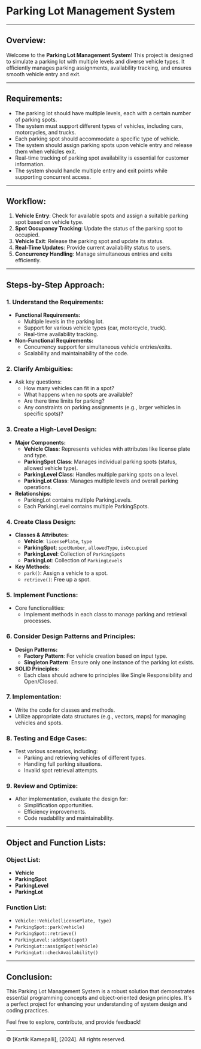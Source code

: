 # Parking Lot Management System

---

## **Overview:**
Welcome to the **Parking Lot Management System**! This project is designed to simulate a parking lot with multiple levels and diverse vehicle types. It efficiently manages parking assignments, availability tracking, and ensures smooth vehicle entry and exit.

---

## **Requirements:**
- The parking lot should have multiple levels, each with a certain number of parking spots.
- The system must support different types of vehicles, including cars, motorcycles, and trucks.
- Each parking spot should accommodate a specific type of vehicle.
- The system should assign parking spots upon vehicle entry and release them when vehicles exit.
- Real-time tracking of parking spot availability is essential for customer information.
- The system should handle multiple entry and exit points while supporting concurrent access.

---

## **Workflow:**
1. **Vehicle Entry**: Check for available spots and assign a suitable parking spot based on vehicle type.
2. **Spot Occupancy Tracking**: Update the status of the parking spot to occupied.
3. **Vehicle Exit**: Release the parking spot and update its status.
4. **Real-Time Updates**: Provide current availability status to users.
5. **Concurrency Handling**: Manage simultaneous entries and exits efficiently.

---

## **Steps-by-Step Approach:**

### 1. **Understand the Requirements:**
   - **Functional Requirements:**
     - Multiple levels in the parking lot.
     - Support for various vehicle types (car, motorcycle, truck).
     - Real-time availability tracking.
   - **Non-Functional Requirements:**
     - Concurrency support for simultaneous vehicle entries/exits.
     - Scalability and maintainability of the code.

### 2. **Clarify Ambiguities:**
   - Ask key questions:
     - How many vehicles can fit in a spot?
     - What happens when no spots are available?
     - Are there time limits for parking?
     - Any constraints on parking assignments (e.g., larger vehicles in specific spots)?

### 3. **Create a High-Level Design:**
   - **Major Components:**
     - **Vehicle Class**: Represents vehicles with attributes like license plate and type.
     - **ParkingSpot Class**: Manages individual parking spots (status, allowed vehicle type).
     - **ParkingLevel Class**: Handles multiple parking spots on a level.
     - **ParkingLot Class**: Manages multiple levels and overall parking operations.
   - **Relationships**:
     - ParkingLot contains multiple ParkingLevels.
     - Each ParkingLevel contains multiple ParkingSpots.

### 4. **Create Class Design:**
   - **Classes & Attributes:**
     - **Vehicle**: `licensePlate`, `type`
     - **ParkingSpot**: `spotNumber`, `allowedType`, `isOccupied`
     - **ParkingLevel**: Collection of `ParkingSpots`
     - **ParkingLot**: Collection of `ParkingLevels`
   - **Key Methods**:
     - `park()`: Assign a vehicle to a spot.
     - `retrieve()`: Free up a spot.

### 5. **Implement Functions:**
   - Core functionalities:
     - Implement methods in each class to manage parking and retrieval processes.

### 6. **Consider Design Patterns and Principles:**
   - **Design Patterns:**
     - **Factory Pattern**: For vehicle creation based on input type.
     - **Singleton Pattern**: Ensure only one instance of the parking lot exists.
   - **SOLID Principles**:
     - Each class should adhere to principles like Single Responsibility and Open/Closed.

### 7. **Implementation:**
   - Write the code for classes and methods.
   - Utilize appropriate data structures (e.g., vectors, maps) for managing vehicles and spots.

### 8. **Testing and Edge Cases:**
   - Test various scenarios, including:
     - Parking and retrieving vehicles of different types.
     - Handling full parking situations.
     - Invalid spot retrieval attempts.

### 9. **Review and Optimize:**
   - After implementation, evaluate the design for:
     - Simplification opportunities.
     - Efficiency improvements.
     - Code readability and maintainability.

---

## **Object and Function Lists:**

### **Object List:**
- **Vehicle**
- **ParkingSpot**
- **ParkingLevel**
- **ParkingLot**

### **Function List:**
- `Vehicle::Vehicle(licensePlate, type)`
- `ParkingSpot::park(vehicle)`
- `ParkingSpot::retrieve()`
- `ParkingLevel::addSpot(spot)`
- `ParkingLot::assignSpot(vehicle)`
- `ParkingLot::checkAvailability()`

---

## **Conclusion:**
This Parking Lot Management System is a robust solution that demonstrates essential programming concepts and object-oriented design principles. It's a perfect project for enhancing your understanding of system design and coding practices.

Feel free to explore, contribute, and provide feedback!

---
© [Kartik Kamepalli], [2024]. All rights reserved.

